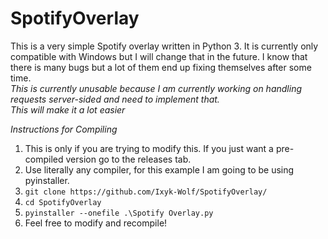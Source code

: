 # SpotifyOverlay
This is a very simple Spotify overlay written in Python 3.
It is currently only compatible with Windows but I will change that in the future.
I know that there is many bugs but a lot of them end up fixing themselves after some time.  
*This is currently unusable because I am currently working on handling requests server-sided and need to implement that.  
This will make it a lot easier*  
  
    
*Instructions for Compiling*
1. This is only if you are trying to modify this. If you just want a pre-compiled version go to the releases tab.
2. Use literally any compiler, for this example I am going to be using pyinstaller.
3. `git clone https://github.com/Ixyk-Wolf/SpotifyOverlay/`
4. `cd SpotifyOverlay`
6. `pyinstaller --onefile .\Spotify Overlay.py`
7. Feel free to modify and recompile!
